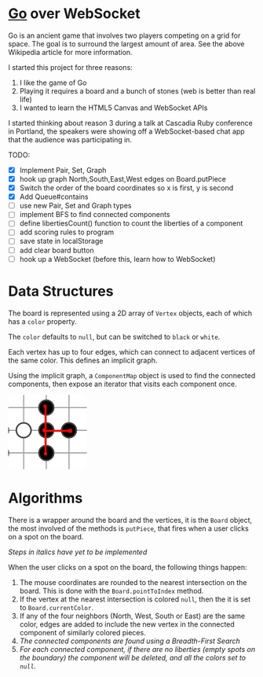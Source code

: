 # <a href="https://en.wikipedia.org/wiki/Go_(game)">Go</a> over WebSocket

Go is an ancient game that involves two players competing on a grid for space.
The goal is to surround the largest amount of area. See the above Wikipedia
article for more information.

I started this project for three reasons:

 1. I like the game of Go
 2. Playing it requires a board and a bunch of stones (web is better than real life)
 3. I wanted to learn the HTML5 Canvas and WebSocket APIs

I started thinking about reason 3 during a talk at Cascadia Ruby conference in Portland,
the speakers were showing off a WebSocket-based chat app that the audience was participating
in.

TODO:

 - [x] Implement Pair, Set, Graph
 - [x] hook up graph North,South,East,West edges on Board.putPiece
 - [x] Switch the order of the board coordinates so x is first, y is second
 - [x] Add Queue#contains
 - [ ] use new Pair, Set and Graph types
 - [ ] implement BFS to find connected components
 - [ ] define libertiesCount() function to count the liberties of a component
 - [ ] add scoring rules to program
 - [ ] save state in localStorage
 - [ ] add clear board button
 - [ ] hook up a WebSocket (before this, learn how to WebSocket)

# Data Structures

The board is represented using a 2D array of `Vertex` objects, each of which
has a `color` property.

The `color` defaults to `null`, but can be switched to `black` or `white`.

Each vertex has up to four edges, which can connect to adjacent vertices of the
same color. This defines an implicit graph.

Using the implicit graph, a `ComponentMap` object is used to find the connected 
components, then expose an iterator that visits each component once.

![edges only to adjacent pieces of same color](img/edges.png)

# Algorithms

There is a wrapper around the board and the vertices, it is the `Board` object,
the most involved of the methods is `putPiece`, that fires when a user clicks
on a spot on the board.

_Steps in italics have yet to be implemented_

When the user clicks on a spot on the board, the following things happen:

 1. The mouse coordinates are rounded to the nearest intersection on the board.
    This is done with the `Board.pointToIndex` method.
 2. If the vertex at the nearest intersection is colored `null`, then the
    it is set to `Board.currentColor`.
 3. If any of the four neighbors (North, West, South or East) are the same
    color, edges are added to include the new vertex in the connected component
    of similarly colored pieces.
 4. _The connected components are found using a Breadth-First Search_
 5. _For each connected component, if there are no liberties (empty spots on the
     boundary) the component will be deleted, and all the colors set to `null`._

